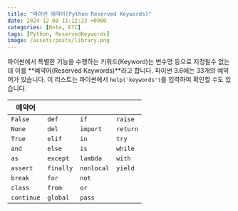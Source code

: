 ```yaml
---
title: "파이썬 예약어(Python Reserved Keywords)"
date: 2024-12-08 11:12:23 +0900
categories: [Note, ETC]
tags: [Python, ReservedKeywords]
image: /assets/posts/library.png
---
```


파이썬에서 <span class="txt_bg">특별한 기능을 수행하는 키워드(Keyword)</span>는 변수명 등으로 지정될수 없는데 이를 **예약어(Reserved Keywords)**라고 합니다. 파이썬 3.6에는 33개의 예약어가 있습니다. 이 리스트는 파이썬에서 `help('keywords')`를 입력하여 확인할 수도 있습니다.

| 예약어 |  |  |  |
| --- | --- | --- | --- |
| `False` | `def` | `if` | `raise` |
| `None` | `del` | `import` | `return` |
| `True` | `elif` | `in` | `try` |
| `and` | `else` | `is` | `while` |
| `as` | `except` | `lambda` | `with` |
| `assert` | `finally` | `nonlocal` | `yield` |
| `break` | `for` | `not` |  |
| `class` | `from` | `or` |  |
| `continue` | `global` | `pass` |  |